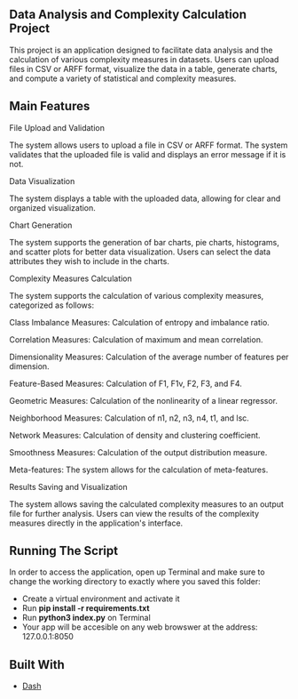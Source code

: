 ## Data Analysis and Complexity Calculation Project
This project is an application designed to facilitate data analysis and the calculation of various complexity measures in datasets. Users can upload files in CSV or ARFF format, visualize the data in a table, generate charts, and compute a variety of statistical and complexity measures.

## Main Features
File Upload and Validation

The system allows users to upload a file in CSV or ARFF format.
The system validates that the uploaded file is valid and displays an error message if it is not.

Data Visualization

The system displays a table with the uploaded data, allowing for clear and organized visualization.

Chart Generation

The system supports the generation of bar charts, pie charts, histograms, and scatter plots for better data visualization.
Users can select the data attributes they wish to include in the charts.

Complexity Measures Calculation

The system supports the calculation of various complexity measures, categorized as follows:

Class Imbalance Measures:
    Calculation of entropy and imbalance ratio.

Correlation Measures:
    Calculation of maximum and mean correlation.

Dimensionality Measures:
    Calculation of the average number of features per dimension.

Feature-Based Measures:
    Calculation of F1, F1v, F2, F3, and F4.

Geometric Measures:
    Calculation of the nonlinearity of a linear regressor.

Neighborhood Measures:
    Calculation of n1, n2, n3, n4, t1, and lsc.

Network Measures:
    Calculation of density and clustering coefficient.

Smoothness Measures:
    Calculation of the output distribution measure.

Meta-features:
    The system allows for the calculation of meta-features.

Results Saving and Visualization

The system allows saving the calculated complexity measures to an output file for further analysis.
Users can view the results of the complexity measures directly in the application's interface.

## Running The Script

In order to access the application, open up Terminal and make sure to change the working directory to exactly where you saved this folder:

* Create a virtual environment and activate it
* Run __pip install -r requirements.txt__
* Run __python3 index.py__ on Terminal
* Your app will be accesible on any web browswer at the address: 127.0.0.1:8050

## Built With
* [Dash](https://dash.plot.ly)



